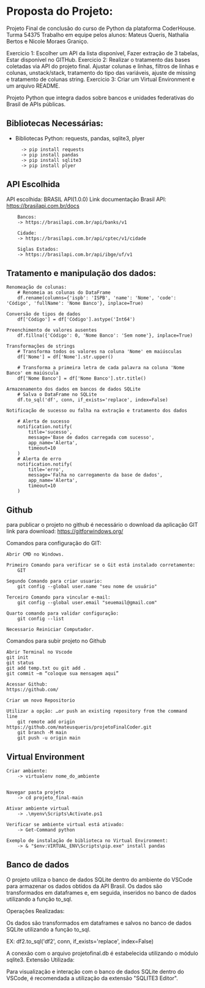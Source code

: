 
# Proposta do Projeto:

Projeto Final de conclusão do curso de Python da plataforma CoderHouse. Turma 54375
Trabalho em equipe pelos alunos: Mateus Queris, Nathalia Bertos e Nicole Moraes Graniço.

Exercicio 1: Escolher um API da lista disponível, Fazer extração de 3 tabelas, Estar disponível no GITHub.
Exercicio 2: Realizar o tratamento das bases coletadas via API do projeto final. Ajustar colunas e linhas, filtros de linhas e colunas, unstack/stack, tratamento do tipo das variáveis, ajuste de missing e tratamento de colunas string.
Exercicio 3: Criar um Virtual Environment e um arquivo README.

Projeto Python que integra dados sobre bancos e unidades federativas do Brasil de APIs públicas.

## Bibliotecas Necessárias:

- Bibliotecas Python: requests, pandas, sqlite3, plyer
        
        -> pip install requests
        -> pip install pandas
        -> pip install sqlite3
        -> pip install plyer
## API Escolhida

API escolhida:
    BRASIL API(1.0.0)
        Link documentação Brasil API:
        https://brasilapi.com.br/docs
        
        Bancos:
        -> https://brasilapi.com.br/api/banks/v1 

        Cidade:
        -> https://brasilapi.com.br/api/cptec/v1/cidade

        Siglas Estados:
        -> https://brasilapi.com.br/api/ibge/uf/v1 


## Tratamento e manipulação dos dados:
    
    
    Renomeação de colunas:
        # Renomeia as colunas do DataFrame
        df.rename(columns={'ispb': 'ISPB', 'name': 'Nome', 'code': 'Código', 'fullName': 'Nome Banco'}, inplace=True)

    Conversão de tipos de dados
        df['Código'] = df['Código'].astype('Int64')

    Preenchimento de valores ausentes
        df.fillna({'Código': 0, 'Nome Banco': 'Sem nome'}, inplace=True)

    Transformações de strings
        # Transforma todos os valores na coluna 'Nome' em maiúsculas
        df['Nome'] = df['Nome'].str.upper()

        # Transforma a primeira letra de cada palavra na coluna 'Nome Banco' em maiúscula
        df['Nome Banco'] = df['Nome Banco'].str.title()

    Armazenamento dos dados em bancos de dados SQLite
        # Salva o DataFrame no SQLite
        df.to_sql('df', conn, if_exists='replace', index=False)

    Notificação de sucesso ou falha na extração e tratamento dos dados

        # Alerta de sucesso
        notification.notify(
            title='sucesso',
            message='Base de dados carregada com sucesso',
            app_name='Alerta',
            timeout=10
        )
        # Alerta de erro
        notification.notify(
            title='erro',
            message='Falha no carregamento da base de dados',
            app_name='Alerta',
            timeout=10
        )

## Github

para publicar o projeto no github é necessário o download da aplicação GIT 
link para download:
    https://gitforwindows.org/

Comandos para configuração do GIT:
    
    Abrir CMD no Windows.

    Primeiro Comando para verificar se o Git está instalado corretamente: 
        GIT

    Segundo Comando para criar usuario:  
        git config --global user.name "seu nome de usuário"

    Terceiro Comando para vincular e-mail:  
        git config --global user.email "seuemail@gmail.com"
    
    Quarto comando para validar configuração:  
        git config --list

    Necessario Reiniciar Computador.
   
Comandos para subir projeto no Github 

    Abrir Terminal no Vscode
    git init
    git status
    git add temp.txt ou git add .
    git commit –m “coloque sua mensagem aqui”

    Acessar Github: 
    https://github.com/

    Criar um novo Repositorio

    Utilizar a opção: …or push an existing repository from the command line
        git remote add origin https://github.com/mateusqueris/projetoFinalCoder.git
        git branch -M main
        git push -u origin main

## Virtual Environment

    Criar ambiente:
        -> virtualenv nome_do_ambiente


    Navegar pasta projeto
        -> cd projeto_final-main

    Ativar ambiente virtual 
        -> .\myenv\Scripts\Activate.ps1

    Verificar se ambiente virtual está ativado:
        -> Get-Command python

    Exemplo de instalação de biblioteca no Virtual Environment:
        -> & "$env:VIRTUAL_ENV\Scripts\pip.exe" install pandas

## Banco de dados


O projeto utiliza o banco de dados SQLite dentro do ambiente do VSCode para armazenar os dados obtidos da API Brasil. 
Os dados são transformados em dataframes e, em seguida, inseridos no banco de dados utilizando a função to_sql.

Operações Realizadas:

Os dados são transformados em dataframes e salvos no banco de dados SQLite utilizando a função to_sql.

EX: df2.to_sql('df2', conn, if_exists='replace', index=False)

A conexão com o arquivo projetofinal.db é estabelecida utilizando o módulo sqlite3.
Extensão Utilizada:

Para visualização e interação com o banco de dados SQLite dentro do VSCode, é recomendada a utilização da extensão "SQLITE3 Editor". 
